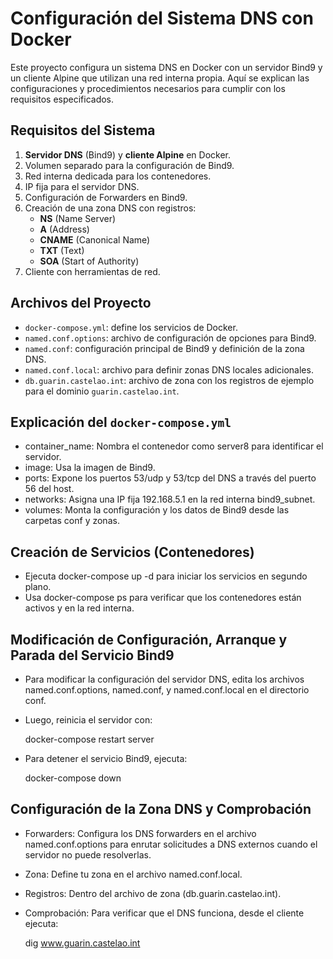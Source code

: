 # Configuración del Sistema DNS con Docker

Este proyecto configura un sistema DNS en Docker con un servidor Bind9 y un cliente Alpine que utilizan una red interna propia. Aquí se explican las configuraciones y procedimientos necesarios para cumplir con los requisitos especificados.

## Requisitos del Sistema

1. **Servidor DNS** (Bind9) y **cliente Alpine** en Docker.
2. Volumen separado para la configuración de Bind9.
3. Red interna dedicada para los contenedores.
4. IP fija para el servidor DNS.
5. Configuración de Forwarders en Bind9.
6. Creación de una zona DNS con registros:
    - **NS** (Name Server)
    - **A** (Address)
    - **CNAME** (Canonical Name)
    - **TXT** (Text)
    - **SOA** (Start of Authority)
7. Cliente con herramientas de red.

## Archivos del Proyecto

- `docker-compose.yml`: define los servicios de Docker.
- `named.conf.options`: archivo de configuración de opciones para Bind9.
- `named.conf`: configuración principal de Bind9 y definición de la zona DNS.
- `named.conf.local`: archivo para definir zonas DNS locales adicionales.
- `db.guarin.castelao.int`: archivo de zona con los registros de ejemplo para el dominio `guarin.castelao.int`.

## Explicación del `docker-compose.yml`

- container_name: Nombra el contenedor como server8 para identificar el servidor.
- image: Usa la imagen de Bind9.
- ports: Expone los puertos 53/udp y 53/tcp del DNS a través del puerto 56 del host.
- networks: Asigna una IP fija 192.168.5.1 en la red interna bind9_subnet.
- volumes: Monta la configuración y los datos de Bind9 desde las carpetas conf y zonas.

## Creación de Servicios (Contenedores)

- Ejecuta docker-compose up -d para iniciar los servicios en segundo plano.
- Usa docker-compose ps para verificar que los contenedores están activos y en la red interna.

## Modificación de Configuración, Arranque y Parada del Servicio Bind9
- Para modificar la configuración del servidor DNS, edita los archivos named.conf.options, named.conf, y named.conf.local en el directorio conf.

- Luego, reinicia el servidor con:

    docker-compose restart server

- Para detener el servicio Bind9, ejecuta:

    docker-compose down

## Configuración de la Zona DNS y Comprobación

- Forwarders: Configura los DNS forwarders en el archivo named.conf.options para enrutar solicitudes a DNS externos cuando el servidor no puede resolverlas.

- Zona: Define tu zona en el archivo named.conf.local.

- Registros: Dentro del archivo de zona (db.guarin.castelao.int).

- Comprobación: Para verificar que el DNS funciona, desde el cliente ejecuta:

    dig www.guarin.castelao.int
